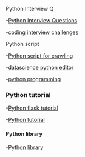 


Python Interview Q

-[Python Interview Questions](https://github.com/donnemartin/interactive-coding-challenges)

-[coding interview challenges](https://github.com/donnemartin/interactive-coding-challenges)

Python script

-[Python script for crawling](http://blog.webhose.io/2015/08/16/dead-simple-for-devs-python-crawler-script-for-extracting-structured-data-from-any-almost-website-into-csv/)

-[datascience python editor](http://rodeo.yhat.com/)

-[python programming](https://pythonprogramming.net/)


### Python tutorial

-[Python flask tutorial](https://pythonprogramming.net/web-development-tutorials/)

-[Python tutorial](https://www.slideshare.net/MattHarrison4/learn-90)

#### Python library

-[Python library](https://github.com/lk-geimfari/awesomo/blob/master/languages/PYTHON.md)


